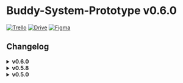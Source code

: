 # Buddy-System-Prototype v0.6.0
[![Trello](https://img.shields.io/badge/Trello-Buddy%20System-gold?style=flat&logo=trello&logoColor=gold)](https://trello.com/b/uMhBe6WG/test-client) 
[![Drive](https://img.shields.io/badge/Google%20Drive-Sprites-4f88d9?style=flat&logo=googledrive&logoColor=4f88d9)](https://drive.google.com/drive/folders/1dFVxvpVcE2ASSKxN3ZY_Zmdh2MrkL-_U)
[![Figma](https://img.shields.io/badge/Figma-Journey%20Map-red?style=flat&logo=figma)](https://www.figma.com/file/KajRMObt9qnlSC2TYpN17P/Untitled?node-id=0%3A1&t=27denNF0DfeVXQKb-1)
<h2>Changelog</h2>
<details>
<summary><b>v0.6.0</b></summary>
<h4>Additions</h4>
  
- Extended borders of levels
- Added wip level 6 
- Changed both buttons to default to name 'Button'
- Added greyscale shader for pause menu
- Added pause menu buttons
- Added reset button functionality
- Swapped levels 1 and 3

<h4>Bug Fixes</h4>

- Fixed weird directory error

</details>
<details>
<summary><b>v0.5.8</b></summary>
<h4>Additions</h4>

- Increased speed of boxes.
- Slowed down / decreased number of clouds.
- Replaced green button with red on level 5.
- Added level reset button GUI. Functionality upcoming. 
- Moved box in level 4 to below the bridge.

<h4>Bug Fixes</h4>

- Fixed issue with moving platforms pushing players when inactive.
- Clouds no longer appear in front of everything on level 4.
</details>
<details>
<summary><b>v0.5.0</b></summary>
<h4>Additions</h4>

- Added parallax backgrounds
- Created levels 1-4.
- Added Player movement + abilities.
- Implimented Co-op Controls (WASD and Arrow Keys)
- Created main game objects; red/green buttons, boxes, moving platforms, doors.
- Added loading between scenes via exit.
- Added clouds visual effect.
- Main menu GUI created. Functionality is upcoming.
